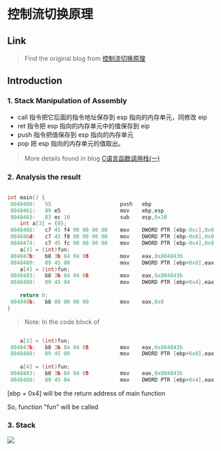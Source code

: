 # 控制流切换原理

## Link

> Find the original blog from [控制流切换原理](http://blog.csdn.net/q1007729991/article/details/60113405)

## Introduction

### 1. Stack Manipulation of Assembly

- call 指令把它后面的指令地址保存到 esp 指向的内存单元，同修改 eip
- ret 指令把 esp 指向的内存单元中的值保存到 eip
- push 指令把值保存到 esp 指向的内存单元
- pop 把 esp 指向的内存单元的值取出。

> More details found in blog [C语言函数调用栈(一)](http://www.cnblogs.com/clover-toeic/p/3755401.html)


### 2. Analysis the result
```c

int main() {
 8048460:	55                   	push   ebp
 8048461:	89 e5                	mov    ebp,esp
 8048463:	83 ec 10             	sub    esp,0x10
	int a[3] = {0};
 8048466:	c7 45 f4 00 00 00 00 	mov    DWORD PTR [ebp-0xc],0x0
 804846d:	c7 45 f8 00 00 00 00 	mov    DWORD PTR [ebp-0x8],0x0
 8048474:	c7 45 fc 00 00 00 00 	mov    DWORD PTR [ebp-0x4],0x0
	a[3] = (int)fun;
 804847b:	b8 3b 84 04 08       	mov    eax,0x804843b
 8048480:	89 45 00             	mov    DWORD PTR [ebp+0x0],eax
	a[4] = (int)fun;
 8048483:	b8 3b 84 04 08       	mov    eax,0x804843b
 8048488:	89 45 04             	mov    DWORD PTR [ebp+0x4],eax
	
	return 0;
 804848b:	b8 00 00 00 00       	mov    eax,0x0
}

```


> Note: In the code block of 
```c

	a[3] = (int)fun;
 804847b:	b8 3b 84 04 08       	mov    eax,0x804843b
 8048480:	89 45 00             	mov    DWORD PTR [ebp+0x0],eax
 
	a[4] = (int)fun;
 8048483:	b8 3b 84 04 08       	mov    eax,0x804843b
 8048488:	89 45 04             	mov    DWORD PTR [ebp+0x4],eax


```

[ebp + 0x4] will be the return address of main function

So, function "fun" will be called

### 3. Stack

![](http://img.blog.csdn.net/20170303103105140?watermark/2/text/aHR0cDovL2Jsb2cuY3Nkbi5uZXQvcTEwMDc3Mjk5OTE=/font/5a6L5L2T/fontsize/400/fill/I0JBQkFCMA==/dissolve/70/gravity/SouthEast)



